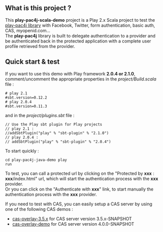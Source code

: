 <h2>What is this project ?</h2>

This <b>play-pac4j-scala-demo</b> project is a Play 2.x Scala project to test the <a href="https://github.com/leleuj/play-pac4j">play-pac4j library</a> with Facebook, Twitter, form authentication, basic auth, CAS, myopenid.com...<br />
The <b>play-pac4j</b> library is built to delegate authentication to a provider and be authenticated back in the protected application with a complete user profile retrieved from the provider.

<h2>Quick start & test</h2> 

If you want to use this demo with Play framework <b>2.0.4 or 2.1.0</b>, comment/uncomment the appropriate properties in the *project/Build.scala* file :
<pre><code># play 2.1
#sbt.version=0.12.2
# play 2.0.4
#sbt.version=0.11.3</code></pre>
and in the *project/plugins.sbt* file :
<pre><code>// Use the Play sbt plugin for Play projects
// play 2.1 :
//addSbtPlugin("play" % "sbt-plugin" % "2.1.0")
// play 2.0.4 :
// addSbtPlugin("play" % "sbt-plugin" % "2.0.4")</code></pre>
 
To start quickly :<pre><code>cd play-pac4j-java-demo
play run</code></pre>

To test, you can call a protected url by clicking on the "Protected by <b>xxx</b> : <b>xxx</b>/index.html" url, which will start the authentication process with the <b>xxx</b> provider.<br />
Or you can click on the "Authenticate with <b>xxx</b>" link, to start manually the authentication process with the <b>xxx</b> provider.

If you need to test with CAS, you can easily setup a CAS server by using one of the following CAS demos :
- <a href="https://github.com/leleuj/cas-overlay-3.5.x">cas-overlay-3.5.x</a> for CAS server version 3.5.x-SNAPSHOT
- <a href="https://github.com/leleuj/cas-overlay-demo">cas-overlay-demo</a> for CAS server version 4.0.0-SNAPSHOT
